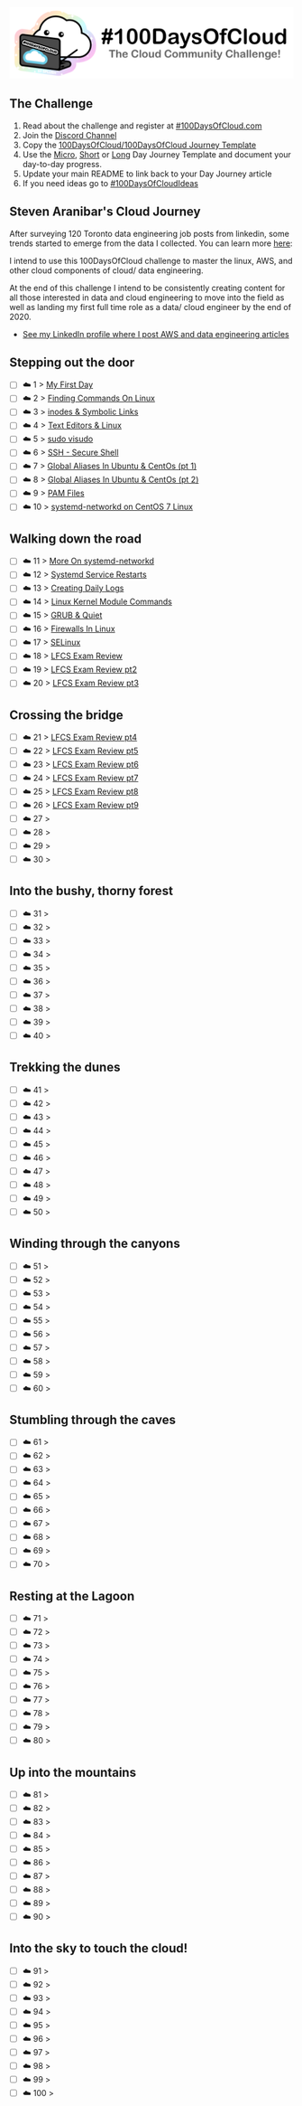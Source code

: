 <p align="center">
  <img src="banner.png">
</p>

## The Challenge
1. Read about the challenge and register at [#100DaysOfCloud.com](https://100DaysOfCloud.com)
2. Join the [Discord Channel](https://discord.gg/c6Db8nY)
3. Copy the [100DaysOfCloud/100DaysOfCloud Journey Template](https://github.com/100DaysOfCloud/100DaysOfCloud/generate)
4. Use the [Micro](Templates/000-DAY-ARTICLE-MICRO-TEMPLATE.md), [Short](Templates/001-DAY-ARTICLE-SHORT-TEMPLATE.md) or [Long](Templates/002-DAY-ARTICLE-LONG-TEMPLATE.md) Day Journey Template and document your day-to-day progress.
5. Update your main README to link back to your Day Journey article
4. If you need ideas go to [#100DaysOfCloudIdeas](https://github.com/100DaysOfCloud/100DaysOfCloudIdeas)


## Steven Aranibar's Cloud Journey

After surveying 120 Toronto data engineering job posts from linkedin, some trends started to emerge from the data I collected. You can learn more [here](https://www.linkedin.com/pulse/dear-hiring-managers-im-here-help-steven-aranibar/):


I intend to use this 100DaysOfCloud challenge to master the linux, AWS, and other cloud components of cloud/ data engineering. 


At the end of this challenge I intend to be consistently creating content for all those interested in data and cloud engineering to move into the field as well as landing my first full time role as a data/ cloud engineer by the end of 2020. 

- [See my LinkedIn profile where I post AWS and data engineering articles](https://www.linkedin.com/in/steven-aranibar-8891a2103/)

## Stepping out the door

- [ ] ☁️ 1 > [My First Day](Journey/001/Readme.md)
- [ ] ☁️ 2 > [Finding Commands On Linux](Journey/002/Readme.md)
- [ ] ☁️ 3 > [inodes & Symbolic Links](Journey/003/Readme.md)
- [ ] ☁️ 4 > [Text Editors & Linux](Journey/004/Readme.md)
- [ ] ☁️ 5 > [sudo visudo](Journey/005/Readme.md)
- [ ] ☁️ 6 > [SSH - Secure Shell](Journey/006/Readme.md)
- [ ] ☁️ 7 > [Global Aliases In Ubuntu & CentOs (pt 1)](Journey/007/Readme.md)
- [ ] ☁️ 8 > [Global Aliases In Ubuntu & CentOs (pt 2)](Journey/008/Readme.md)
- [ ] ☁️ 9 > [PAM Files](Journey/009/Readme.md)
- [ ] ☁️ 10 > [systemd-networkd on CentOS 7 Linux](Journey/010/Readme.md)

## Walking down the road

- [ ] ☁️ 11 > [More On systemd-networkd](Journey/011/Readme.md)
- [ ] ☁️ 12 > [Systemd Service Restarts](Journey/012/Readme.md)
- [ ] ☁️ 13 > [Creating Daily Logs](Journey/013/Readme.md)
- [ ] ☁️ 14 > [Linux Kernel Module Commands](Journey/014/Readme.md)
- [ ] ☁️ 15 > [GRUB & Quiet](Journey/015/Readme.md)
- [ ] ☁️ 16 > [Firewalls In Linux](Journey/016/Readme.md)
- [ ] ☁️ 17 > [SELinux](Journey/017/Readme.md)
- [ ] ☁️ 18 > [LFCS Exam Review](Journey/018/Readme.md)
- [ ] ☁️ 19 > [LFCS Exam Review pt2](Journey/019/Readme.md)
- [ ] ☁️ 20 > [LFCS Exam Review pt3](Journey/020/Readme.md)

## Crossing the bridge

- [ ] ☁️ 21 > [LFCS Exam Review pt4](Journey/021/Readme.md)
- [ ] ☁️ 22 > [LFCS Exam Review pt5](Journey/022/Readme.md)
- [ ] ☁️ 23 > [LFCS Exam Review pt6](Journey/023/Readme.md)
- [ ] ☁️ 24 > [LFCS Exam Review pt7](Journey/024/Readme.md)
- [ ] ☁️ 25 > [LFCS Exam Review pt8](Journey/025/Readme.md)
- [ ] ☁️ 26 > [LFCS Exam Review pt9](Journey/026/Readme.md)
- [ ] ☁️ 27 > [](Journey/027/Readme.md)
- [ ] ☁️ 28 > [](Journey/028/Readme.md)
- [ ] ☁️ 29 > [](Journey/029/Readme.md)
- [ ] ☁️ 30 > [](Journey/030/Readme.md)

## Into the bushy, thorny forest

- [ ] ☁️ 31 > [](Journey/031/Readme.md)
- [ ] ☁️ 32 > [](Journey/032/Readme.md)
- [ ] ☁️ 33 > [](Journey/033/Readme.md)
- [ ] ☁️ 34 > [](Journey/034/Readme.md)
- [ ] ☁️ 35 > [](Journey/035/Readme.md)
- [ ] ☁️ 36 > [](Journey/036/Readme.md)
- [ ] ☁️ 37 > [](Journey/037/Readme.md)
- [ ] ☁️ 38 > [](Journey/038/Readme.md)
- [ ] ☁️ 39 > [](Journey/039/Readme.md)
- [ ] ☁️ 40 > [](Journey/040/Readme.md)

## Trekking the dunes

- [ ] ☁️ 41 > [](Journey/041/Readme.md)
- [ ] ☁️ 42 > [](Journey/042/Readme.md)
- [ ] ☁️ 43 > [](Journey/043/Readme.md)
- [ ] ☁️ 44 > [](Journey/044/Readme.md)
- [ ] ☁️ 45 > [](Journey/045/Readme.md)
- [ ] ☁️ 46 > [](Journey/046/Readme.md)
- [ ] ☁️ 47 > [](Journey/047/Readme.md)
- [ ] ☁️ 48 > [](Journey/048/Readme.md)
- [ ] ☁️ 49 > [](Journey/049/Readme.md)
- [ ] ☁️ 50 > [](Journey/050/Readme.md)

## Winding through the canyons

- [ ] ☁️ 51 > [](Journey/051/Readme.md)
- [ ] ☁️ 52 > [](Journey/052/Readme.md)
- [ ] ☁️ 53 > [](Journey/053/Readme.md)
- [ ] ☁️ 54 > [](Journey/054/Readme.md)
- [ ] ☁️ 55 > [](Journey/055/Readme.md)
- [ ] ☁️ 56 > [](Journey/056/Readme.md)
- [ ] ☁️ 57 > [](Journey/057/Readme.md)
- [ ] ☁️ 58 > [](Journey/058/Readme.md)
- [ ] ☁️ 59 > [](Journey/059/Readme.md)
- [ ] ☁️ 60 > [](Journey/060/Readme.md)

## Stumbling through the caves

- [ ] ☁️ 61 > [](Journey/061/Readme.md)
- [ ] ☁️ 62 > [](Journey/062/Readme.md)
- [ ] ☁️ 63 > [](Journey/063/Readme.md)
- [ ] ☁️ 64 > [](Journey/064/Readme.md)
- [ ] ☁️ 65 > [](Journey/065/Readme.md)
- [ ] ☁️ 66 > [](Journey/066/Readme.md)
- [ ] ☁️ 67 > [](Journey/067/Readme.md)
- [ ] ☁️ 68 > [](Journey/068/Readme.md)
- [ ] ☁️ 69 > [](Journey/069/Readme.md)
- [ ] ☁️ 70 > [](Journey/070/Readme.md)

## Resting at the Lagoon

- [ ] ☁️ 71 > [](Journey/071/Readme.md)
- [ ] ☁️ 72 > [](Journey/072/Readme.md)
- [ ] ☁️ 73 > [](Journey/073/Readme.md)
- [ ] ☁️ 74 > [](Journey/074/Readme.md)
- [ ] ☁️ 75 > [](Journey/075/Readme.md)
- [ ] ☁️ 76 > [](Journey/076/Readme.md)
- [ ] ☁️ 77 > [](Journey/077/Readme.md)
- [ ] ☁️ 78 > [](Journey/078/Readme.md)
- [ ] ☁️ 79 > [](Journey/079/Readme.md)
- [ ] ☁️ 80 > [](Journey/080/Readme.md)

## Up into the mountains

- [ ] ☁️ 81 > [](Journey/081/Readme.md)
- [ ] ☁️ 82 > [](Journey/082/Readme.md)
- [ ] ☁️ 83 > [](Journey/083/Readme.md)
- [ ] ☁️ 84 > [](Journey/084/Readme.md)
- [ ] ☁️ 85 > [](Journey/085/Readme.md)
- [ ] ☁️ 86 > [](Journey/086/Readme.md)
- [ ] ☁️ 87 > [](Journey/087/Readme.md)
- [ ] ☁️ 88 > [](Journey/088/Readme.md)
- [ ] ☁️ 89 > [](Journey/089/Readme.md)
- [ ] ☁️ 90 > [](Journey/090/Readme.md)

## Into the sky to touch the cloud!

- [ ] ☁️ 91 > [](Journey/091/Readme.md)
- [ ] ☁️ 92 > [](Journey/092/Readme.md)
- [ ] ☁️ 93 > [](Journey/093/Readme.md)
- [ ] ☁️ 94 > [](Journey/094/Readme.md)
- [ ] ☁️ 95 > [](Journey/095/Readme.md)
- [ ] ☁️ 96 > [](Journey/096/Readme.md)
- [ ] ☁️ 97 > [](Journey/097/Readme.md)
- [ ] ☁️ 98 > [](Journey/098/Readme.md)
- [ ] ☁️ 99 > [](Journey/099/Readme.md)
- [ ] ☁️ 100 > [](Journey/100/Readme.md)
